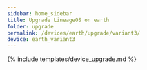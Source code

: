 ```yaml
---
sidebar: home_sidebar
title: Upgrade LineageOS on earth
folder: upgrade
permalink: /devices/earth/upgrade/variant3/
device: earth_variant3
---
```

{% include templates/device_upgrade.md %}
